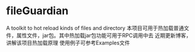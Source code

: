 # fileGuardian
A toolkit to hot reload kinds of files and directory
本项目可用于热加载普通文件，属性文件，jar包。其中热加载jar包功能可用于RPC调用中去
近期更新博客， 讲解该项目热加载原理
使用例子可参考Examples文件
